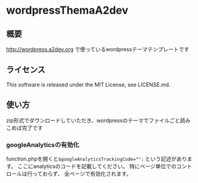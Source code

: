 # wordpressThemaA2dev

## 概要

http://wordpress.a2dev.org で使っているwordpressテーマテンプレートです

## ライセンス

This software is released under the MIT License, see LICENSE.md.

## 使い方

zip形式でダウンロードしていただき、wordpressのテーマでファイルごと読みこめば完了です

### googleAnalyticsの有効化

function.phpを開くと`$googleAnalyticsTrackingCode="";`
という記述があります。
ここにanalyticsのコードを記載してください。
特にページ単位でのコントロールは行っておらず、
全ページで有効化されます。




